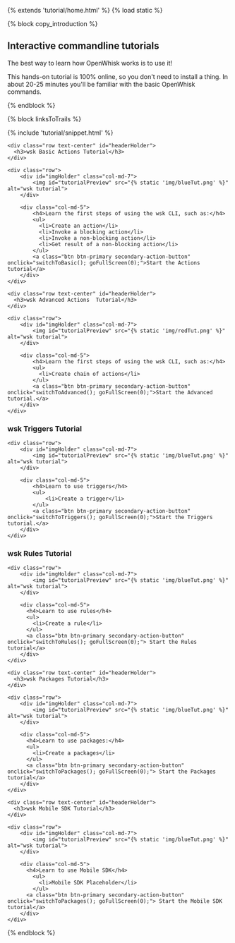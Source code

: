 <!-- 
Copyright 2015-2016 IBM Corporation

Licensed under the Apache License, Version 2.0 (the "License");
you may not use this file except in compliance with the License.
You may obtain a copy of the License at

http://www.apache.org/licenses/LICENSE-2.0

Unless required by applicable law or agreed to in writing, software
distributed under the License is distributed on an "AS IS" BASIS,
WITHOUT WARRANTIES OR CONDITIONS OF ANY KIND, either express or implied.
See the License for the specific language governing permissions and
limitations under the License.
--> 

{% extends 'tutorial/home.html' %}
{% load static %}

{% block copy_introduction %}
    <h2>Interactive commandline tutorials</h3>
    <p> The best way to learn how OpenWhisk works is to use it!</p>
    <p>This hands-on tutorial is 100% online, so you don't need to install a thing. In about 20-25 minutes you'll be familiar with the basic OpenWhisk commands.</p>
{% endblock %}



{% block linksToTrails %}
<div id="interactive">
    {% include 'tutorial/snippet.html' %}
</div>
<div class="jumbotron" id="basic">

    <div class="row text-center" id="headerHolder">
      <h3>wsk Basic Actions Tutorial</h3>
    </div>

    <div class="row">
        <div id="imgHolder" class="col-md-7">
            <img id="tutorialPreview" src="{% static 'img/blueTut.png' %}" alt="wsk tutorial">
        </div>

        <div class="col-md-5">
            <h4>Learn the first steps of using the wsk CLI, such as:</h4>
            <ul>
              <li>Create an action</li>
              <li>Invoke a blocking action</li>
              <li>Invoke a non-blocking action</li> 
              <li>Get result of a non-blocking action</li>
            </ul>
            <a class="btn btn-primary secondary-action-button" onclick="switchToBasic(); goFullScreen(0);">Start the Actions tutorial</a>
        </div>       
    </div>
</div>  

<div class="jumbotron" id="advanced">

    <div class="row text-center" id="headerHolder">
      <h3>wsk Advanced Actions  Tutorial</h3>
    </div>

    <div class="row">
        <div id="imgHolder" class="col-md-7">
            <img id="tutorialPreview" src="{% static 'img/redTut.png' %}" alt="wsk tutorial">
        </div>

        <div class="col-md-5">
            <h4>Learn the first steps of using the wsk CLI, such as:</h4>
            <ul>
              <li>Create chain of actions</li>
            </ul>
            <a class="btn btn-primary secondary-action-button" onclick="switchToAdvanced(); goFullScreen(0);">Start the Advanced tutorial.</a>
        </div>       
    </div>
</div>  

<div class="jumbotron" id="triggers">
    <div class="row text-center" id="headerHolder">
      <h3>wsk Triggers Tutorial</h3>
    </div>

    <div class="row">
        <div id="imgHolder" class="col-md-7">
            <img id="tutorialPreview" src="{% static 'img/blueTut.png' %}" alt="wsk tutorial">
        </div>

        <div class="col-md-5">
            <h4>Learn to use triggers</h4>
            <ul>
                <li>Create a trigger</li>
            </ul>
            <a class="btn btn-primary secondary-action-button" onclick="switchToTriggers(); goFullScreen(0);">Start the Triggers tutorial.</a>
        </div>       
    </div>
</div> 

<div class="jumbotron" id="rules">
    <div class="row text-center" id="headerHolder">
      <h3>wsk Rules Tutorial</h3>
    </div>

    <div class="row">
        <div id="imgHolder" class="col-md-7">
            <img id="tutorialPreview" src="{% static 'img/blueTut.png' %}" alt="wsk tutorial">
        </div>

        <div class="col-md-5">
          <h4>Learn to use rules</h4>
          <ul>
            <li>Create a rule</li>
          </ul>
          <a class="btn btn-primary secondary-action-button" onclick="switchToRules(); goFullScreen(0);"> Start the Rules tutorial</a>
        </div>       
    </div>
</div>  

<div class="jumbotron" id="packages">

    <div class="row text-center" id="headerHolder">
      <h3>wsk Packages Tutorial</h3>
    </div>

    <div class="row">
        <div id="imgHolder" class="col-md-7">
            <img id="tutorialPreview" src="{% static 'img/blueTut.png' %}" alt="wsk tutorial">
        </div>

        <div class="col-md-5">
          <h4>Learn to use packages:</h4>
          <ul>
            <li>Create a packages</li>
          </ul>
          <a class="btn btn-primary secondary-action-button" onclick="switchToPackages(); goFullScreen(0);"> Start the Packages tutorial</a>
        </div>       
    </div>
</div> 

<div class="jumbotron" id="mobilesdk">

    <div class="row text-center" id="headerHolder">
      <h3>wsk Mobile SDK Tutorial</h3>
    </div>

    <div class="row">
        <div id="imgHolder" class="col-md-7">
            <img id="tutorialPreview" src="{% static 'img/blueTut.png' %}" alt="wsk tutorial">
        </div>

        <div class="col-md-5">
          <h4>Learn to use Mobile SDK</h4>
            <ul>
              <li>Mobile SDK Placeholder</li>
            </ul>
          <a class="btn btn-primary secondary-action-button" onclick="switchToPackages(); goFullScreen(0);"> Start the Mobile SDK tutorial</a>
        </div>       
    </div>
</div>  




{% endblock %}